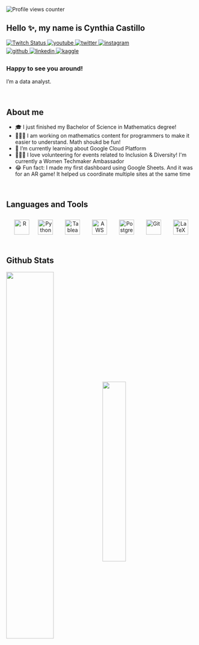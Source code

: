 ![Profile views counter](https://komarev.com/ghpvc/?username=LaMatemaga&&style=flat-square)
## Hello ✨, my name is Cynthia Castillo  
<a href="https://www.twitch.tv/LaMatemaga" target="_blank">
<img alt="Twitch Status" src="https://img.shields.io/twitch/status/LaMatemaga?style=flat-square&logo=twitch&logoColor=white">
</a>
<a href="https://www.youtube.com/user/LaMatemaga" target="_blank">
<img src=https://img.shields.io/badge/youtube-%23EE4831.svg?&style=flat-square&logo=youtube&logoColor=white alt=youtube style="margin-bottom: 5px;" />
</a>
<a href="https://twitter.com/LaMatemaga" target="_blank">
<img src=https://img.shields.io/badge/twitter-%2300acee.svg?&style=flat-square&logo=twitter&logoColor=white alt=twitter style="margin-bottom: 5px;" />
</a>
<a href="https://instagram.com/LaMatemaga" target="_blank">
<img src=https://img.shields.io/badge/instagram-%23000000.svg?&style=flat-square&logo=instagram&logoColor=white alt=instagram style="margin-bottom: 5px;" />
</a>
<br>
<a href="https://github.com/LaMatemaga" target="_blank">
<img src=https://img.shields.io/badge/github-%2324292e.svg?&style=flat-square&logo=github&logoColor=white alt=github style="margin-bottom: 5px;" />
</a>
<a href="https://linkedin.com/in/LaMatemaga" target="_blank">
<img src=https://img.shields.io/badge/linkedin-%231E77B5.svg?&style=flat-square&logo=linkedin&logoColor=white alt=linkedin style="margin-bottom: 5px;" />
</a>
<a href="https://www.kaggle.com/LaMatemaga" target="_blank">
<img src=https://img.shields.io/badge/kaggle-%2344BAE8.svg?&style=flat-square&logo=kaggle&logoColor=white alt=kaggle style="margin-bottom: 5px;" />
</a>


### Happy to see you around!  
I’m a data analyst.  

<br/>  


## About me  
- 🎓 I just finished my Bachelor of Science in Mathematics degree!
- 👩🏻‍🏫 I am working on mathematics content for programmers to make it easier to understand. Math shoukd be fun!
- 🌱 I’m currently learning about Google Cloud Platform
- 🙋🏻‍♀️ I love volunteering for events related to Inclusion & Diversity! I'm currently a Women Techmaker Ambassador
- 😂 Fun fact: I made my first dashboard using Google Sheets. And it was for an AR game! It helped us coordinate multiple sites at the same time
<br/>  


## Languages and Tools  
<div align="center">  
<a href="https://www.r-project.org/" target="_blank"><img style="margin: 10px" src="https://profilinator.rishav.dev/skills-assets/r.svg" alt="R" height="40" /></a>  
<a href="https://www.python.org/" target="_blank"><img style="margin: 10px" src="https://profilinator.rishav.dev/skills-assets/python-original.svg" alt="Python" height="40" /></a> &nbsp;
<a href="https://www.tableau.com/" target="_blank"><img style="margin: 10px" src="https://profilinator.rishav.dev/skills-assets/tableau.svg" alt="Tableau" height="40" /></a> &nbsp;
<a href="https://aws.amazon.com/" target="_blank"><img style="margin: 10px" src="https://profilinator.rishav.dev/skills-assets/amazonwebservices-original-wordmark.svg" alt="AWS" height="40" /></a> &nbsp;
<a href="https://www.postgresql.org/" target="_blank"><img style="margin: 10px" src="https://profilinator.rishav.dev/skills-assets/postgresql-original-wordmark.svg" alt="PostgreSQL" height="40" /></a> &nbsp;
<a href="https://github.com/" target="_blank"><img style="margin: 10px" src="https://profilinator.rishav.dev/skills-assets/git-scm-icon.svg" alt="Git" height="40" /></a> &nbsp;
<a href="https://www.latex-project.org/" target="_blank"><img style="margin: 10px" src="https://profilinator.rishav.dev/skills-assets/latex.png" alt="LaTeX" height="40" /></a>  
</div>  

<br/>  


## Github Stats  

<img src="https://github-readme-stats.vercel.app/api?username=LaMatemaga&show_icons=true&count_private=true&hide_border=true&theme=radical" align="center" style="width: 50%" />
<img src="https://github-readme-stats.vercel.app/api/top-langs/?username=LaMatemaga&hide_border=true&layout=compact&theme=radical" align="center" style="width: 35%" />

